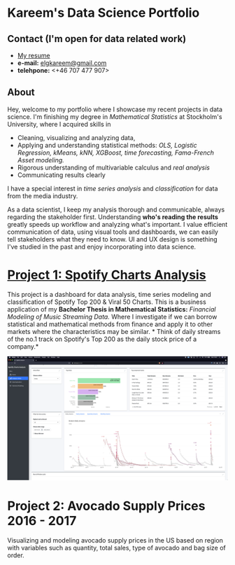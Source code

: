 # Kareem's Data Science Portfolio

## Contact (I'm open for data related work)

- [My resume](https://resume.io/r/EPLJ0VGgW)
- **e-mail:** <elgkareem@gmail.com>
- **telehpone:** <+46 707 477 907>

## About

Hey, welcome to my portfolio where I showcase my recent projects in data science. I'm finishing my degree in *Mathematical Statistics* at Stockholm's University, where I acquired skills in 
- Cleaning, visualizing and analyzing data, 
- Applying and understanding statistical methods: *OLS, Logistic Regression, kMeans, kNN, XGBoost, time forecasting, Fama-French Asset modeling.*
- Rigorous understanding of multivariable calculus and *real analysis*
- Communicating results clearly

I have a special interest in *time series analysis* and *classification* for data from the media industry. 

As a data scientist, I keep my analysis thorough and communicable, always regarding the stakeholder first. Understanding **who's reading the results** greatly speeds up workflow and analyzing what's important. I value efficient communication of data, using visual tools and dashboards, we can easily tell stakeholders what they need to know. UI and UX design is something I've studied in the past and enjoy incorporating into data science. 

# [Project 1: Spotify Charts Analysis](https://github.com/elgindykareem/spotifychartsanalysis)

This project is a dashboard for data analysis, time series modeling and classification of Spotify Top 200 & Viral 50 Charts. This is a business application of my **Bachelor Thesis in Mathematical Statistics:** *Financial Modeling of Music Streaming Data.* Where I investigate if we can borrow statistical and mathematical methods from finance and apply it to other markets where the characteristics may be similar. * Think of daily streams of the no.1 track on Spotify's Top 200 as the daily stock price of a company.*

![](/images/dashboardimage1.png)

# Project 2: Avocado Supply Prices 2016 - 2017

Visualizing and modeling avocado supply prices in the US based on region with variables such as quantity, total sales, type of avocado and bag size of order.